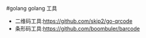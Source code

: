 #golang
golang 工具

- 二维码工具:https://github.com/skip2/go-qrcode
- 条形码工具:https://github.com/boombuler/barcode